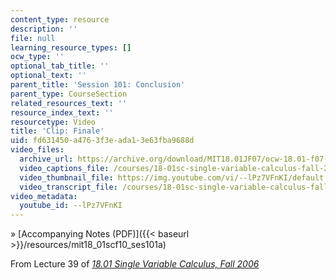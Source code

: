 ```yaml
---
content_type: resource
description: ''
file: null
learning_resource_types: []
ocw_type: ''
optional_tab_title: ''
optional_text: ''
parent_title: 'Session 101: Conclusion'
parent_type: CourseSection
related_resources_text: ''
resource_index_text: ''
resourcetype: Video
title: 'Clip: Finale'
uid: fd631450-a476-3f3e-ada1-3e63fba9688d
video_files:
  archive_url: https://archive.org/download/MIT18.01JF07/ocw-18.01-f07-lec39_300k.mp4
  video_captions_file: /courses/18-01sc-single-variable-calculus-fall-2010/3e924b9f6b1c5355bf60e68b1bddc78b_--lPz7VFnKI.vtt
  video_thumbnail_file: https://img.youtube.com/vi/--lPz7VFnKI/default.jpg
  video_transcript_file: /courses/18-01sc-single-variable-calculus-fall-2010/a79d6cd80f70d758139370450ef8b112_--lPz7VFnKI.pdf
video_metadata:
  youtube_id: --lPz7VFnKI
---
```


» [Accompanying Notes (PDF)]({{< baseurl >}}/resources/mit18_01scf10_ses101a)

From Lecture 39 of [_18.01 Single Variable Calculus, Fall 2006_](/courses/18-01-single-variable-calculus-fall-2006/pages/video-lectures)